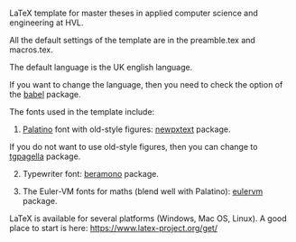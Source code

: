 
LaTeX template for master theses in applied computer science and engineering at HVL. 

All the default settings of the template are in the preamble.tex and macros.tex.

The default language is the UK english language. 

If you want to change the language, then you need to check the option of the [babel](https://ctan.org/pkg/babel?lang=en) package.

The fonts used in the template include:

1. [Palatino](https://en.wikipedia.org/wiki/Palatino#Palatino) font with old-style figures: [newpxtext](https://ctan.org/pkg/newpx?lang=en) package.

If you do not want to use old-style figures, then you can change to [tgpagella](https://tug.org/FontCatalogue/texgyrepagella/) package.

2. Typewriter font: [beramono](https://tug.org/FontCatalogue/beramono/) package.

3. The Euler-VM fonts for maths (blend well with Palatino): [eulervm](http://ftp.riken.jp/tex-archive/fonts/eulervm/doc/latex/eulervm/eulervm.pdf) package. 

LaTeX is available for several platforms (Windows, Mac OS, Linux). A good place to start is here: https://www.latex-project.org/get/
